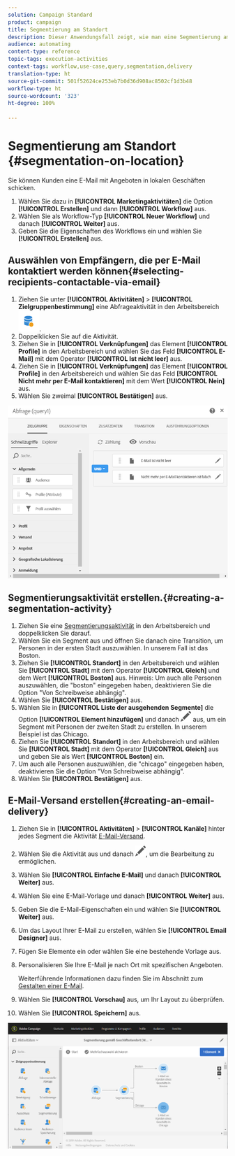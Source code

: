 ```yaml
---
solution: Campaign Standard
product: campaign
title: Segmentierung am Standort
description: Dieser Anwendungsfall zeigt, wie man eine Segmentierung am Standort durchgeführt.
audience: automating
content-type: reference
topic-tags: execution-activities
context-tags: workflow,use-case,query,segmentation,delivery
translation-type: ht
source-git-commit: 501f52624ce253eb7b0d36d908ac8502cf1d3b48
workflow-type: ht
source-wordcount: '323'
ht-degree: 100%

---
```



# Segmentierung am Standort {#segmentation-on-location}

Sie können Kunden eine E-Mail mit Angeboten in lokalen Geschäften schicken.

1. Wählen Sie dazu in **[!UICONTROL Marketingaktivitäten]** die Option **[!UICONTROL Erstellen]** und dann **[!UICONTROL Workflow]** aus.
1. Wählen Sie als Workflow-Typ **[!UICONTROL Neuer Workflow]** und danach **[!UICONTROL Weiter]** aus.
1. Geben Sie die Eigenschaften des Workflows ein und wählen Sie **[!UICONTROL Erstellen]** aus.

## Auswählen von Empfängern, die per E-Mail kontaktiert werden können{#selecting-recipients-contactable-via-email}

1. Ziehen Sie unter **[!UICONTROL Aktivitäten]** > **[!UICONTROL Zielgruppenbestimmung]** eine [](../../automating/using/query.md)Abfrageaktivität in den Arbeitsbereich ![](assets/query.png).
1. Doppelklicken Sie auf die Aktivität.
1. Ziehen Sie in **[!UICONTROL Verknüpfungen]** das Element **[!UICONTROL Profile]** in den Arbeitsbereich und wählen Sie das Feld **[!UICONTROL E-Mail]** mit dem Operator **[!UICONTROL Ist nicht leer]** aus.
1. Ziehen Sie in **[!UICONTROL Verknüpfungen]** das Element **[!UICONTROL Profile]** in den Arbeitsbereich und wählen Sie das Feld **[!UICONTROL Nicht mehr per E-Mail kontaktieren]** mit dem Wert **[!UICONTROL Nein]** aus.
1. Wählen Sie zweimal **[!UICONTROL Bestätigen]** aus.

![](assets/wf-complement-query.png)

## Segmentierungsaktivität erstellen.{#creating-a-segmentation-activity}

1. Ziehen Sie eine [Segmentierungsaktivität](../../automating/using/segmentation.md) in den Arbeitsbereich und doppelklicken Sie darauf.
1. Wählen Sie ein Segment aus und öffnen Sie danach eine Transition, um Personen in der ersten Stadt auszuwählen. In unserem Fall ist das Boston.
1. Ziehen Sie **[!UICONTROL Standort]** in den Arbeitsbereich und wählen Sie **[!UICONTROL Stadt]** mit dem Operator **[!UICONTROL Gleich]** und dem Wert **[!UICONTROL Boston]** aus.
Hinweis: Um auch alle Personen auszuwählen, die &quot;boston&quot; eingegeben haben, deaktivieren Sie die Option &quot;Von Schreibweise abhängig&quot;.
1. Wählen Sie **[!UICONTROL Bestätigen]** aus.
1. Wählen Sie in **[!UICONTROL Liste der ausgehenden Segmente]** die Option **[!UICONTROL Element hinzufügen]** und danach ![](assets/edit_darkgrey-24px.png) aus, um ein Segment mit Personen der zweiten Stadt zu erstellen. In unserem Beispiel ist das Chicago.
1. Ziehen Sie **[!UICONTROL Standort]** in den Arbeitsbereich und wählen Sie **[!UICONTROL Stadt]** mit dem Operator **[!UICONTROL Gleich]** aus und geben Sie als Wert **[!UICONTROL Boston]** ein.
1. Um auch alle Personen auszuwählen, die &quot;chicago&quot; eingegeben haben, deaktivieren Sie die Option &quot;Von Schreibweise abhängig&quot;.
1. Wählen Sie **[!UICONTROL Bestätigen]** aus.

## E-Mail-Versand erstellen{#creating-an-email-delivery}

1. Ziehen Sie in **[!UICONTROL Aktivitäten]** > **[!UICONTROL Kanäle]** hinter jedes Segment die Aktivität [E-Mail-Versand](../../automating/using/email-delivery.md).
1. Wählen Sie die Aktivität aus und danach ![](assets/edit_darkgrey-24px.png), um die Bearbeitung zu ermöglichen.
1. Wählen Sie **[!UICONTROL Einfache E-Mail]** und danach **[!UICONTROL Weiter]** aus.
1. Wählen Sie eine E-Mail-Vorlage und danach **[!UICONTROL Weiter]** aus.
1. Geben Sie die E-Mail-Eigenschaften ein und wählen Sie **[!UICONTROL Weiter]** aus.
1. Um das Layout Ihrer E-Mail zu erstellen, wählen Sie **[!UICONTROL Email Designer]** aus.
1. Fügen Sie Elemente ein oder wählen Sie eine bestehende Vorlage aus.
1. Personalisieren Sie Ihre E-Mail je nach Ort mit spezifischen Angeboten.

   Weiterführende Informationen dazu finden Sie im Abschnitt zum [Gestalten einer E-Mail](../../designing/using/designing-from-scratch.md#designing-an-email-content-from-scratch).

1. Wählen Sie **[!UICONTROL Vorschau]** aus, um Ihr Layout zu überprüfen.
1. Wählen Sie **[!UICONTROL Speichern]** aus.

![](assets/wf-segmentation-location.png)

